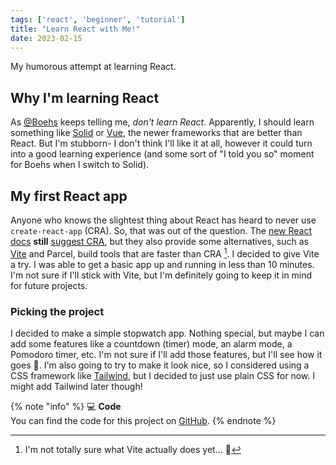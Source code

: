 ```yaml
---
tags: ['react', 'beginner', 'tutorial']
title: "Learn React with Me!"
date: 2023-02-15
---
```



<!--START-->
My humorous attempt at learning React.<!--END-->

## Why I'm learning React
As [@Boehs](https://boehs.org) keeps telling me, _don't learn React_. Apparently, I should learn something like [Solid](https://solidjs.com/) or [Vue](https://vuejs.org/), the newer frameworks that are better than React. But I'm stubborn- I don't think I'll like it at all, however it could turn into a good learning experience (and some sort of "I told you so" moment for Boehs when I switch to Solid).

## My first React app
Anyone who knows the slightest thing about React has heard to never use `create-react-app` (CRA). So, that was out of the question. The [new React docs](https://beta.reactjs.org) **still** [suggest CRA](https://beta.reactjs.org/learn/start-a-new-react-project#getting-started-with-a-minimal-toolchain), but they also provide some alternatives, such as [Vite](https://vitejs.dev/) and Parcel, build tools that are faster than CRA [^1]. I decided to give Vite a try. I was able to get a basic app up and running in less than 10 minutes. I'm not sure if I'll stick with Vite, but I'm definitely going to keep it in mind for future projects.

### Picking the project
I decided to make a simple stopwatch app. Nothing special, but maybe I can add some features like a countdown (timer) mode, an alarm mode, a Pomodoro timer, etc. I'm not sure if I'll add those features, but I'll see how it goes :eyes:. I'm also going to try to make it look nice, so I considered using a CSS framework like [Tailwind](https://tailwindcss.com/), but I decided to just use plain CSS for now. I might add Tailwind later though!

{% note "info" %}
:computer: **Code**<br>
You can find the code for this project on [GitHub](https://github.com/uncenter/timer).
{% endnote %}

[^1]: I'm not totally sure what Vite actually does yet... :grimacing: